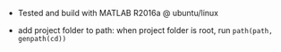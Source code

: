 - Tested and build with MATLAB R2016a @ ubuntu/linux

- add project folder to path: when project folder is root, run
  `path(path, genpath(cd))`
